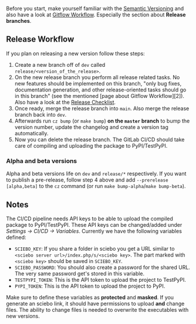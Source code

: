 Before you start, make yourself familiar with the [Semantic Versioning][semver] and also have a look at [Gitflow Workflow][gitflow]. Especially the section about **Release branches**.

## Release Workflow

If you plan on releasing a new version follow these steps:

1. Create a new branch off of `dev` called `release/<version_of_the_release>`.
2. On the new release branch you perform all release related tasks. No new features should be implemented on this branch, "only bug fixes, documentation generation, and other release-oriented tasks should go in this branch" (see the mentioned [page about Gitflow Workflow][2]). Also have a look at the [Release Checklist](#release-checklist).
3. Once ready, merge the release branch into `main`. Also merge the release branch back into `dev`.
4. Afterwards run `cz bump` (or `make bump`) **on the `master` branch** to bump the version number, update the changelog and create a version tag automatically.
5. Now you can delete the release branch. The GitLab CI/CD should take care of compiling and uploading the package to PyPI/TestPyPI.

### Alpha and beta versions

Alpha and beta versions life on `dev` and `release/*` respectively. If you want to publish a pre-release, follow step 4 above and add `--prerelease [alpha,beta]` to the `cz` command (or run `make bump-alpha`/`make bump-beta`).

## Notes

The CI/CD pipeline needs API keys to be able to upload the compiled package to PyPI/TestPyPI. These API keys can be changed/added under *Settings -> CI/CD -> Variables*. Currently we have the following variables defined:

- `SCIEBO_KEY`: If you share a folder in sciebo you get a URL similar to `<sciebo server url>/index.php/s/<sciebo key>`. The part marked with `<sciebo key>` should be saved in `SCIEBO_KEY`.
- `SCIEBO_PASSWORD`: You should also create a password for the shared URL. The very same password get's stored in this variable.
- `TESTPYPI_TOKEN`: This is the API token to upload the project to TestPyPI.
- `PYPI_TOKEN`: This is the API token to upload the project to PyPI.

Make sure to define these variables as **protected** and **masked**. If you generate an sciebo link, it should have permissions to upload **and** change files. The ability to change files is needed to overwrite the executables with new versions.

[semver]: https://semver.org/ "Semantic Versioning"
[gitflow]: https://www.atlassian.com/git/tutorials/comparing-workflows/gitflow-workflow "Gitflow Workflow"
[reference-style]: https://www.markdownguide.org/basic-syntax/#reference-style-links
